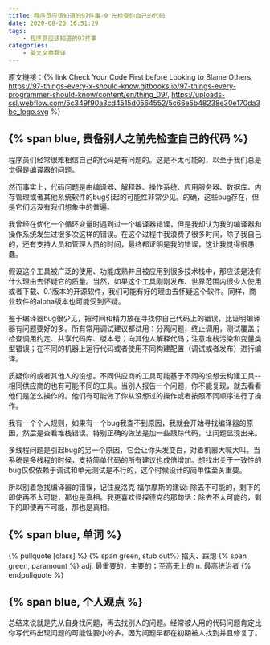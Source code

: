 ```yaml
---
title: 程序员应该知道的97件事-9 先检查你自己的代码
date: 2020-08-20 16:51:29
tags:
	- 程序员应该知道的97件事
categories:
	- 英文文章翻译
---
```


原文链接：{% link Check Your Code First before Looking to Blame Others, https://97-things-every-x-should-know.gitbooks.io/97-things-every-programmer-should-know/content/en/thing_09/, https://uploads-ssl.webflow.com/5c349f90a3cd4515d0564552/5c66e5b48238e30e170da3be_logo.svg %}

## {% span blue, 责备别人之前先检查自己的代码 %}

程序员们经常很难相信自己的代码是有问题的。这是不太可能的，以至于我们总是觉得是编译器的问题。

然而事实上，代码问题是由编译器、解释器、操作系统、应用服务器、数据库、内存管理或者其他系统软件的bug引起的可能性非常少见。的确，这些bug存在，但是它们远没有我们想象中的普遍。

我曾经在优化一个循环变量时遇到过一个编译器错误，但是我却认为我的编译器和操作系统发生过很多次这样的错误。在这个过程中我浪费了很多时间，除了我自己的，还有支持人员和管理人员的时间，最终都证明是我的错误，这让我觉得很愚蠢。

假设这个工具被广泛的使用、功能成熟并且被应用到很多技术栈中，那应该是没有什么理由去怀疑它的质量。当然，如果这个工具刚刚发布、世界范围内很少人使用或者下载、0.1版本的开源软件，我们可能有好的理由去怀疑这个软件。同样，商业软件的alpha版本也可能受到怀疑。
<!-- more -->

鉴于编译器bug很少见，把时间和精力放在寻找你自己代码上的错误，比证明编译器有问题要好的多。所有常用调试建议都试用：分离问题，终止调用，测试覆盖；检查调用约定、共享代码库、版本号；向其他人解释代码；注意堆栈污染和变量类型错误；在不同的机器上运行代码或者使用不同构建配置（调试或者发布）进行编译。

质疑你的或者其他人的设想。不同供应商的工具可能基于不同的设想去构建工具--相同供应商的也有可能不同的工具。当别人报告一个问题，你不能复现，就去看看他们是怎么操作的。他们有可能做了你从没想过的操作或者按照不同顺序进行了操作。

我有一个个人规则，如果有一个bug我查不到原因，我就会开始寻找编译器的原因，然后是查看堆栈错误。特别正确的做法是加一些跟踪代码，让问题显现出来。

多线程问题是引起bug的另一个原因，它会让你头发变白，对着机器大喊大叫。当系统是多线程的时候，支持简单代码的所有建议也成倍增加。想找出关于一致性的bug仅仅依赖于调试和单元测试是不行的，这个时候设计的简单性至关重要。

所以别着急找编译器的错误，记住夏洛克 福尔摩斯的建议: 除去不可能的，剩下的即使再不太可能，那也是真相。我更喜欢怪探德克的那句话：除去不太可能的，剩下的即使再不可能，那也是真相。

## {% span blue, 单词 %}
{% pullquote [class] %}
{% span green, stub out%} 掐灭、踩熄
{% span green, paramount %} adj. 最重要的，主要的；至高无上的 n. 最高统治者
{% endpullquote %}

## {% span blue, 个人观点 %}
总结来说就是先从自身找问题，再去找别人的问题。经常被人用的代码问题肯定比你写代码出现问题的可能性要小的多，因为问题早都在初期被人找到并且修复了。
